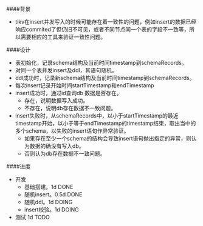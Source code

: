 ####背景
- tikv在insert并发写入的时候可能存在着一致性的问题，例如insert的数据已经响应commited了但仍旧不可见，或者不同节点同一个表的字段不一致等，所以需要相应的工具来验证一致性问题。

####设计
- 表初始化，记录schema结构及当前时间timestamp到schemaRecords。
- 对同一个表并发insert及ddl，其语句随机。
- ddl成功时，记录新schema结构及当前时间timestamp到schemaRecords。
- 每次insert记录开始时间startTimestamp和endTimestamp
- insert成功时，通过id查询db 数据是否存在。
	- 存在，说明数据写入成功。
	- 不存在，说明db存在数据不一致问题。
- insert失败时，从schemaRecords中，以小于startTimestamp的最近timestamp开始，以小于等于endTimestamp的timestamp结束，取出当中的多个schema，以失败的insert语句作异常验证。
	- 如果存在至少一个schema的结构会导致insert语句抛出指定的异常，则认为数据的确没有写入db。
	- 否则认为db存在数据不一致问题。

####进度
- 开发
	- 基础搭建。1d DONE
	- 随机insert。0.5d DONE
	- 随机ddl。1d DOING
	- insert校验。1d DOING
- 测试 1d TODO